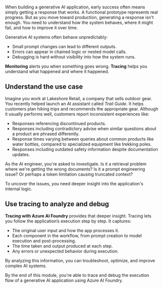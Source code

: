 When building a generative AI application, early success often means simply getting a response that works. A functional prototype represents real progress. But as you move toward production, generating a response isn’t enough. You need to understand how the system behaves, where it might fail, and how to improve it over time.

Generative AI systems often behave unpredictably:

- Small prompt changes can lead to different outputs.
- Errors can appear in chained logic or nested model calls.
- Debugging is hard without visibility into how the system runs.

**Monitoring** alerts you when something goes wrong. **Tracing** helps you understand what happened and where it happened.

## Understand the use case

Imagine you work at Lakeshore Retail, a company that sells outdoor gear. You recently helped launch an AI assistant called *Trail Guide*. It helps customers plan hiking trips and recommends the appropriate gear. Although it usually performs well, customers report inconsistent experiences like:

- Responses referencing discontinued products.
- Responses including contradictory advise when similar questions about a product are phrased differently.
- Response times varying between queries about common products like water bottles, compared to specialized equipment like trekking poles.
- Responses including outdated safety information despite documentation updates.

As the AI engineer, you're asked to investigate. Is it a retrieval problem where we're getting the wrong documents? Is it a prompt engineering issue? Or perhaps a token limitation causing truncated context?

To uncover the issues, you need deeper insight into the application's internal logic.

## Use tracing to analyze and debug

**Tracing with Azure AI Foundry** provides that deeper insight. Tracing lets you follow the application’s execution step by step. It captures:

- The original user input and how the app processes it.
- Each component in the workflow, from prompt creation to model execution and post-processing.
- The time taken and output produced at each step.
- Any errors or unexpected behavior during execution.

By analyzing this information, you can troubleshoot, optimize, and improve complex AI systems.

By the end of this module, you're able to trace and debug the execution flow of a generative AI application using Azure AI Foundry.
